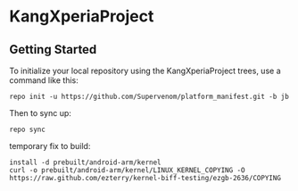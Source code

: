 KangXperiaProject
===================

Getting Started
-----------------

To initialize your local repository using the KangXperiaProject trees, use a command like this:

    repo init -u https://github.com/Supervenom/platform_manifest.git -b jb
Then to sync up:

    repo sync

temporary fix to build:

    install -d prebuilt/android-arm/kernel
    curl -o prebuilt/android-arm/kernel/LINUX_KERNEL_COPYING -O https://raw.github.com/ezterry/kernel-biff-testing/ezgb-2636/COPYING
